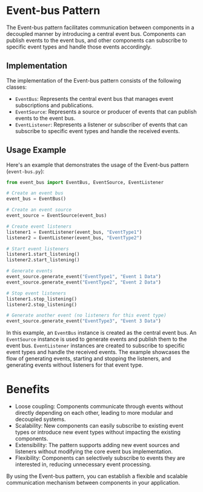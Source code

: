 # Event-bus Pattern

The Event-bus pattern facilitates communication between components in a decoupled manner by introducing a central event bus. Components can publish events to the event bus, and other components can subscribe to specific event types and handle those events accordingly.

## Implementation

The implementation of the Event-bus pattern consists of the following classes:

- `EventBus`: Represents the central event bus that manages event subscriptions and publications.
- `EventSource`: Represents a source or producer of events that can publish events to the event bus.
- `EventListener`: Represents a listener or subscriber of events that can subscribe to specific event types and handle the received events.

## Usage Example

Here's an example that demonstrates the usage of the Event-bus pattern (`event-bus.py`):

```python
from event_bus import EventBus, EventSource, EventListener

# Create an event bus
event_bus = EventBus()

# Create an event source
event_source = EventSource(event_bus)

# Create event listeners
listener1 = EventListener(event_bus, "EventType1")
listener2 = EventListener(event_bus, "EventType2")

# Start event listeners
listener1.start_listening()
listener2.start_listening()

# Generate events
event_source.generate_event("EventType1", "Event 1 Data")
event_source.generate_event("EventType2", "Event 2 Data")

# Stop event listeners
listener1.stop_listening()
listener2.stop_listening()

# Generate another event (no listeners for this event type)
event_source.generate_event("EventType3", "Event 3 Data")
```

In this example, an `EventBus` instance is created as the central event bus. An `EventSource` instance is used to generate events and publish them to the event bus. `EventListener` instances are created to subscribe to specific event types and handle the received events. The example showcases the flow of generating events, starting and stopping the listeners, and generating events without listeners for that event type.

# Benefits
- Loose coupling: Components communicate through events without directly depending on each other, leading to more modular and decoupled systems.
- Scalability: New components can easily subscribe to existing event types or introduce new event types without impacting the existing components.
- Extensibility: The pattern supports adding new event sources and listeners without modifying the core event bus implementation.
- Flexibility: Components can selectively subscribe to events they are interested in, reducing unnecessary event processing.

By using the Event-bus pattern, you can establish a flexible and scalable communication mechanism between components in your application.